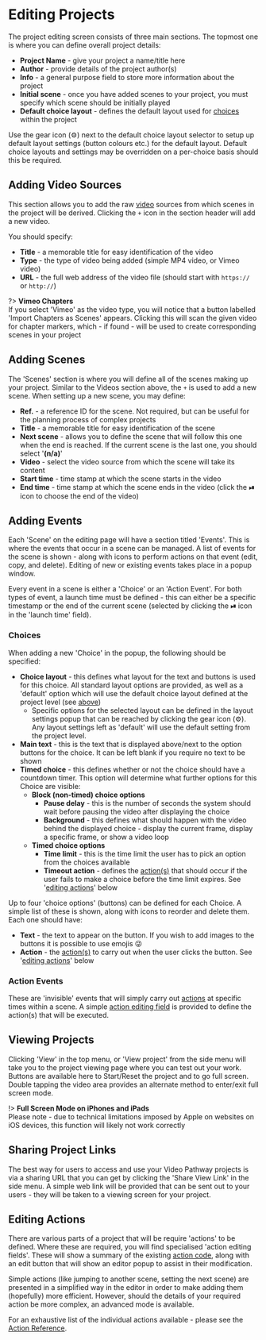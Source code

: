 # Editing Projects

The project editing screen consists of three main sections. The topmost one is where you can define overall project details:

* **Project Name** - give your project a name/title here
* **Author** - provide details of the project author(s)
* **Info** - a general purpose field to store more information about the project
* **Initial scene** - once you have added scenes to your project, you must specify which scene should be initially played
* **Default choice layout** - defines the default layout used for [choices](concepts.md#choices) within the project

Use the gear icon (⚙️) next to the default choice layout selector to setup up default layout settings (button colours etc.) for the default layout. Default choice layouts and settings may be overridden on a per-choice basis should this be required.

## Adding Video Sources

This section allows you to add the raw [video](concepts.md#videos) sources from which scenes in the project will be derived. Clicking the `+` icon in the section header will add a new video.

You should specify:

* **Title** - a memorable title for easy identification of the video
* **Type** - the type of video being added (simple MP4 video, or Vimeo video)
* **URL** - the full web address of the video file (should start with `https://` or `http://`)

?> **Vimeo Chapters**<br>
If you select 'Vimeo' as the video type, you will notice that a button labelled 'Import Chapters as Scenes' appears. Clicking this will scan the given video for chapter markers, which - if found - will be used to create corresponding scenes in your project


## Adding Scenes

The 'Scenes' section is where you will define all of the scenes making up your project. Similar to the Videos section above, the `+` is used to add a new scene. When setting up a new scene, you may define:

* **Ref.** - a reference ID for the scene. Not required, but can be useful for the planning process of complex projects
* **Title** - a memorable title for easy identification of the scene
* **Next scene** - allows you to define the scene that will follow this one when the end is reached. If the current scene is the last one, you should select '**(n/a)**'
* **Video** - select the video source from which the scene will take its content
* **Start time** - time stamp at which the scene starts in the video
* **End time** - time stamp at which the scene ends in the video (click the **⏯** icon to choose the end of the video)

## Adding Events

Each 'Scene' on the editing page will have a section titled 'Events'. This is where the events that occur in a scene can be managed. A list of events for the scene is shown - along with icons to perform actions on that event (edit, copy, and delete). Editing of new or existing events takes place in a popup window.

Every event in a scene is either a 'Choice' or an 'Action Event'. For both types of event, a launch time must be defined - this can either be a specific timestamp or the end of the current scene (selected by clicking the **⏯** icon in the 'launch time' field).

### Choices

When adding a new 'Choice' in the popup, the following should be specified:

* **Choice layout** - this defines what layout for the text and buttons is used for this choice. All standard layout options are provided, as well as a 'default' option which will use the default choice layout defined at the project level (see [above](#editing-projects))
  * Specific options for the selected layout can be defined in the layout settings popup that can be reached by clicking the gear icon (⚙️). Any layout settings left as 'default' will use the default setting from the project level.
* **Main text** - this is the text that is displayed above/next to the option buttons for the choice. It can be left blank if you require no text to be shown
* **Timed choice** - this defines whether or not the choice should have a countdown timer. This option will determine what further options for this Choice are visible:
  * **Block (non-timed) choice options**
    * **Pause delay** - this is the number of seconds the system should wait before pausing the video after displaying the choice
    * **Background** - this defines what should happen with the video behind the displayed choice - display the current frame, display a specific frame, or show a video loop
  * **Timed choice options**
    * **Time limit** - this is the time limit the user has to pick an option from the choices available
    * **Timeout action** - defines the [action(s)](concepts.md#actions) that should occur if the user fails to make a choice before the time limit expires. See '[editing actions](#editing-actions)' below

Up to four 'choice options' (buttons) can be defined for each Choice. A simple list of these is shown, along with icons to reorder and delete them. Each one should have:

* **Text** - the text to appear on the button. If you wish to add images to the buttons it is possible to use emojis 😜
* **Action** - the [action(s)](concepts.md#actions) to carry out when the user clicks the button. See '[editing actions](#editing-actions)' below

### Action Events

These are 'invisible' events that will simply carry out [actions](concepts.md#actions) at specific times within a scene. A simple [action editing field](#editing-actions) is provided to define the action(s) that will be executed.

## Viewing Projects

Clicking 'View' in the top menu, or 'View project' from the side menu will take you to the project viewing page where you can test out your work. Buttons are available here to Start/Reset the project and to go full screen. Double tapping the video area provides an alternate method to enter/exit full screen mode.

!> **Full Screen Mode on iPhones and iPads**<br>Please note - due to technical limitations imposed by Apple on websites on iOS devices, this function will likely not work correctly 

## Sharing Project Links

The best way for users to access and use your Video Pathway projects is via a sharing URL that you can get by clicking the 'Share View Link' in the side menu. A simple web link will be provided that can be sent out to your users - they will be taken to a viewing screen for your project.


## Editing Actions

There are various parts of a project that will be require 'actions' to be defined. Where these are required, you will find specialised 'action editing fields'. These will show a summary of the existing [action code](actionCode.md), along with an edit button that will show an editor popup to assist in their modification.

Simple actions (like jumping to another scene, setting the next scene) are presented in a simplified way in the editor in order to make adding them (hopefully) more efficient. However, should the details of your required action be more complex, an advanced mode is available.

For an exhaustive list of the individual actions available - please see the [Action Reference](actionReference.md).  
